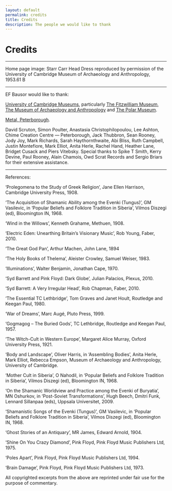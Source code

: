 ```yaml
---
layout: default
permalink: credits
title: Credits
description: The people we would like to thank
---
```

Credits
=======

* * *

Home page image: Starr Carr Head Dress reproduced by permission of the University of Cambridge Museum of Archaeology and Anthropology, 1953.61 B

* * *

EF Bausor would like to thank:

[University of Cambridge Museums](http://www.cam.ac.uk/museums-and-collections "University of Cambridge Museums"), particularly [The Fitzwilliam Museum](http://www.fitzmuseum.cam.ac.uk/ "The Fitzwilliam Museum"), [The Museum of Archaeology and Anthropology](http://maa.cam.ac.uk/maa/ "The Museum of Archaeology and Anthropology") and [The Polar Museum](http://www.spri.cam.ac.uk/museum/ "The Polar Museum").

[Metal, Peterborough](http://www.metalculture.com/about-us/peterborough/ "Metal, Peterborough").

David Scruton, Simon Poulter, Anastasia Christophilopoulou, Lee Ashton, Chime Creation Centre — Peterborough, Jack Thubbron, Sean Rooney, Jody Joy, Mark Richards, Sarah Haythornthwaite, Abi Bliss, Ruth Campbell, Justin Montefiore, Mark Elliot, Anita Herle, Rachel Hand, Heather Lane, Bridget Cusack and Piers Vitebsky. Special thanks to Spike T Smith, Kerry Devine, Paul Rooney, Alain Chamois, Owd Scrat Records and Sergio Briars for their extensive assistance.

* * *

References:

‘Prolegomena to the Study of Greek Religion’, Jane Ellen Harrison, Cambridge University Press, 1908.

‘The Acquisition of Shamanic Ability among the Evenki (Tungus)’, GM Vasilevic, in ‘Popular Beliefs and Folklore Tradition in Siberia’, Vilmos Diszegi (ed), Bloomington IN, 1968.

‘Wind in the Willows’, Kenneth Grahame, Methuen, 1908.

‘Electric Eden: Unearthing Britain’s Visionary Music’, Rob Young, Faber, 2010.

‘The Great God Pan’, Arthur Machen, John Lane, 1894

‘The Holy Books of Thelema’, Aleister Crowley, Samuel Weiser, 1983.

‘Illuminations’, Walter Benjamin, Jonathan Cape, 1970.

‘Syd Barrett and Pink Floyd: Dark Globe’, Julian Palacios, Plexus, 2010.

‘Syd Barrett: A Very Irregular Head’, Rob Chapman, Faber, 2010.

‘The Essential TC Lethbridge’, Tom Graves and Janet Hoult, Routledge and Keegan Paul, 1980.

‘War of Dreams’, Marc Augé, Pluto Press, 1999.

‘Gogmagog – The Buried Gods’, TC Lethbridge, Routledge and Keegan Paul, 1957.

‘The Witch-Cult in Western Europe’, Margaret Alice Murray, Oxford University Press, 1921.

‘Body and Landscape’, Oliver Harris, in ‘Assembling Bodies’, Anita Herle, Mark Elliot, Rebecca Empson, Museum of Archaeology and Anthropology, University of Cambridge.

‘Mother Cult in Siberia’, O Nahodil, in ‘Popular Beliefs and Folklore Tradition in Siberia’, Vilmos Diszegi (ed), Bloomington IN, 1968.

‘On the Shamanic Worldview and Practice among the Evenki of Buryatia’, MN Oshurkov, in ‘Post-Soviet Transformations’, Hugh Beech, Dmitri Funk, Lennard Sillanpaa (eds), Uppsala Universitet, 2009.

‘Shamanistic Songs of the Evenki (Tungus)’, GM Vasilevic, in ‘Popular Beliefs and Folklore Tradition in Siberia’, Vilmos Diszegi (ed), Bloomington IN, 1968.

‘Ghost Stories of an Antiquary’, MR James, Edward Arnold, 1904.

‘Shine On You Crazy Diamond’, Pink Floyd, Pink Floyd Music Publishers Ltd, 1975.

‘Poles Apart’, Pink Floyd, Pink Floyd Music Publishers Ltd, 1994.

‘Brain Damage’, Pink Floyd, Pink Floyd Music Publishers Ltd, 1973.

All copyrighted excerpts from the above are reprinted under fair use for the purpose of commentary.
